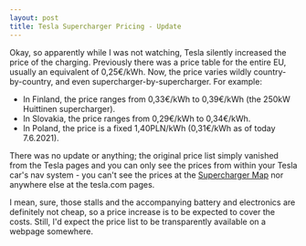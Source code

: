 ```yaml
---
layout: post
title: Tesla Supercharger Pricing - Update
---
```


Okay, so apparently while I was not watching, Tesla silently increased the price
of the charging. Previously there was a price table for the entire EU,
usually an equivalent of 0,25€/kWh. Now, the price varies wildly country-by-country,
and even supercharger-by-supercharger. For example:

* In Finland, the price ranges from 0,33€/kWh to 0,39€/kWh (the 250kW Huittinen supercharger).
* In Slovakia, the price ranges from 0,29€/kWh to 0,34€/kWh.
* In Poland, the price is a fixed 1,40PLN/kWh (0,31€/kWh as of today 7.6.2021).

There was no update or anything; the original price list simply vanished from
the Tesla pages and you can only see the prices from within your Tesla car's nav system - you can't
see the prices at the [Supercharger Map](https://www.tesla.com/fi_FI/findus)
nor anywhere else at the tesla.com pages.

I mean, sure, those stalls and the accompanying battery and electronics are definitely
not cheap, so a price increase is to be expected to cover the costs. Still, I'd expect the price list
to be transparently available on a webpage somewhere.

